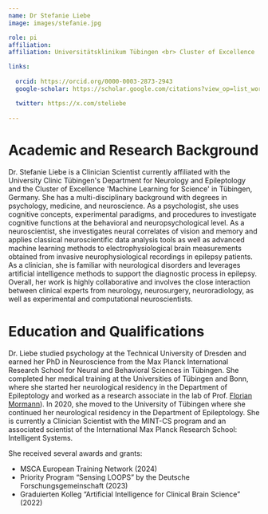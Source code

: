 ```yaml
---
name: Dr Stefanie Liebe
image: images/stefanie.jpg

role: pi
affiliation: 
affiliation: Universitätsklinikum Tübingen <br> Cluster of Excellence 'Machine Learning for Science'

links:
   
  orcid: https://orcid.org/0000-0003-2873-2943
  google-scholar: https://scholar.google.com/citations?view_op=list_works&hl=en&user=38Sq-ZYAAAAJ&gmla=AETOMgGh1qy5PwsIjqWWuizVFHaW7IQdAPHpdhIAhdMlJikuyfGC7Abtzro4BnwqwKqxjABvieRw8jrCE4aKBHSw5HToILNNm2hG6FjQsibVXpqsu0_I5to1A

  twitter: https://x.com/steliebe
  
---
```


# Academic and Research Background

Dr. Stefanie Liebe is a Clinician Scientist currently affiliated with the University Clinic Tübingen's Department for Neurology and Epileptology and the Cluster of Excellence 'Machine Learning for Science' in Tübingen, Germany. She has a multi-disciplinary background with degrees in psychology, medicine, and neuroscience. As a psychologist, she uses cognitive concepts, experimental paradigms, and procedures to investigate cognitive functions at the behavioral and neuropsychological level. As a neuroscientist, she investigates neural correlates of vision and memory and applies classical neuroscientific data analysis tools as well as advanced machine learning methods to electrophysiological brain measurements obtained from invasive neurophysiological recordings in epilepsy patients. As a clinician, she is familiar with neurological disorders and leverages artificial intelligence methods to support the diagnostic process in epilepsy. Overall, her work is highly collaborative and involves the close interaction between clinical experts from neurology, neurosurgery, neuroradiology, as well as experimental and computational neuroscientists.

# Education and Qualifications

Dr. Liebe studied psychology at the Technical University of Dresden and earned her PhD in Neuroscience from the Max Planck International Research School for Neural and Behavioral Sciences in Tübingen. She completed her medical training at the Universities of Tübingen and Bonn, where she started her neurological residency in the Department of Epileptology and worked as a research associate in the lab of Prof. [Florian Mormann](https://www.uni-bonn.de/de/forschung-lehre/forschungsprofil/transdisziplinaere-forschungsbereiche/tra-3-life-1/mitgliederverzeichnis/florian-mormann)). In 2020, she moved to the University of Tübingen where she continued her neurological residency in the Department of Epileptology. She is currently a Clinician Scientist with the MINT-CS program and an associated scientist of the International Max Planck Research School: Intelligent Systems.

She received several awards and grants:
- MSCA European Training Network (2024)
- Priority Program “Sensing LOOPS” by the Deutsche Forschungsgemeinschaft (2023)
- Graduierten Kolleg “Artificial Intelligence for Clinical Brain Science” (2022)
